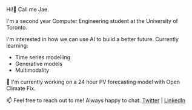 
Hi!👋 Call me Jae.

I'm a second year Computer Engineering student at the University of Toronto. 

I'm interested in how we can use AI to build a better future. Currently learning: 

- Time series modelling
- Generative models
- Multimodality

🔭 I'm currently working on a 24 hour PV forecasting model with Open Climate Fix.

📫 Feel free to reach out to me! Always happy to chat. [Twitter](https://twitter.com/jaegpark) | [LinkedIn](https://www.linkedin.com/in/jae-gwan-park-604921189/)


<!--
**thejammerr/thejammerr** is a ✨ _special_ ✨ repository because its `README.md` (this file) appears on your GitHub profile.

Here are some ideas to get you started:


- 🤔 I’m looking for help with ...
- 💬 Ask me about ...

-->
<!--



- 🌱 I’m currently learning MATLAB/image processing/machine learning algorithms to help me in my research.
- ⚙️ I'm proficient in `MATLAB`, `Python`, `Java`, `C/C++`, `HTML`, `CSS`, and `LaTeX`.
- 😄 Pronouns: He/Him

Check out my [website](https://jaegwanpark.ca) for a better impression of me with my resume and references!

<a href="https://github.com/anuraghazra/github-readme-stats">
  <img align="start" src="https://github-readme-stats.vercel.app/api?username=thejammerr&show_icons=true&theme=algolia&hide=prs&line_height=24&count_private=true" />
</a>
<a href="https://github.com/anuraghazra/github-readme-stats">
  <img align="end" src="https://github-readme-stats.vercel.app/api/top-langs/?username=thejammerr&langs_count=10&layout=compact&theme=algolia" />
</a>

-->
